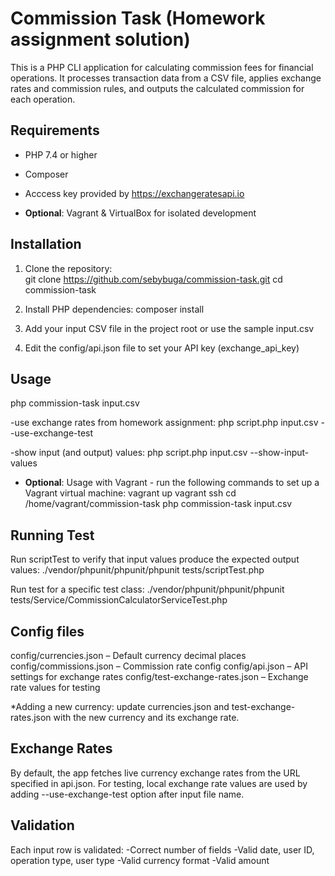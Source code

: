 # Commission Task (Homework assignment solution)

This is a PHP CLI application for calculating commission fees for financial operations. It processes transaction data from a CSV file, applies exchange rates and commission rules, and outputs the calculated commission for each operation.

## Requirements

- PHP 7.4 or higher
- Composer
- Acccess key provided by https://exchangeratesapi.io

- **Optional**: Vagrant & VirtualBox for isolated development


## Installation

1. Clone the repository:   
git clone https://github.com/sebybuga/commission-task.git
cd commission-task

2. Install PHP dependencies:
composer install

3. Add your input CSV file in the project root or use the sample input.csv

4. Edit the config/api.json file to set your API key (exchange_api_key) 


## Usage

php commission-task input.csv

-use exchange rates from homework assignment:
php script.php input.csv --use-exchange-test

-show input (and output) values:
php script.php input.csv --show-input-values

- **Optional**: Usage with Vagrant - run the following commands to set up a Vagrant virtual machine:
vagrant up
vagrant ssh
cd /home/vagrant/commission-task
php commission-task input.csv

## Running Test
Run scriptTest to verify that input values produce the expected output values:
./vendor/phpunit/phpunit/phpunit tests/scriptTest.php

Run test for a specific test class:
./vendor/phpunit/phpunit/phpunit tests/Service/CommissionCalculatorServiceTest.php


## Config files
config/currencies.json – Default currency decimal places
config/commissions.json – Commission rate config
config/api.json – API settings for exchange rates
config/test-exchange-rates.json – Exchange rate values for testing

*Adding a new currency: update currencies.json and test-exchange-rates.json with the new currency and its exchange rate.

## Exchange Rates
By default, the app fetches live currency exchange rates from the URL specified in api.json. 
For testing, local exchange rate values are used by adding --use-exchange-test option after input file name.

## Validation
Each input row is validated:
-Correct number of fields
-Valid date, user ID, operation type, user type
-Valid currency format
-Valid amount
